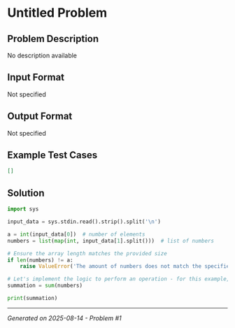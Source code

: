 # Untitled Problem

## Problem Description
No description available

## Input Format
Not specified

## Output Format
Not specified

## Example Test Cases
```json
[]
```

## Solution
```python
import sys

input_data = sys.stdin.read().strip().split('\n')

a = int(input_data[0])  # number of elements
numbers = list(map(int, input_data[1].split()))  # list of numbers

# Ensure the array length matches the provided size
if len(numbers) != a:
    raise ValueError('The amount of numbers does not match the specified count.')

# Let's implement the logic to perform an operation - for this example, we'll just sum the numbers.
summation = sum(numbers)

print(summation)
```

---
*Generated on 2025-08-14 - Problem #1*